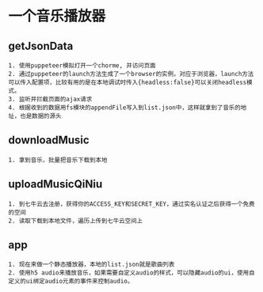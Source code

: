 # 一个音乐播放器
## getJsonData
    1. 使用puppeteer模拟打开一个chorme, 并访问页面
    2. 通过puppeteer的launch方法生成了一个browser的实例，对应于浏览器，launch方法可以传入配置项，比较有用的是在本地调试时传入{headless:false}可以关闭headless模式。
    3. 监听并拦截页面的ajax请求
    4. 根据收到的数据用fs模块的appendFile写入到list.json中，这样就拿到了音乐的地址，也是数据的源头
## downloadMusic
    1. 拿到音乐，批量把音乐下载到本地
## uploadMusicQiNiu
    1. 到七牛云去注册，获得你的ACCESS_KEY和SECRET_KEY，通过实名认证之后获得一个免费的空间
    2. 读取下载到本地文件，遍历上传到七牛云空间上
## app
    1. 现在来做一个静态播放器，本地的list.json就是歌曲列表
    2. 使用h5 audio来播放音乐，如果需要自定义audio的样式，可以隐藏audio的ui，使用自定义的ui绑定audio元素的事件来控制audio。
